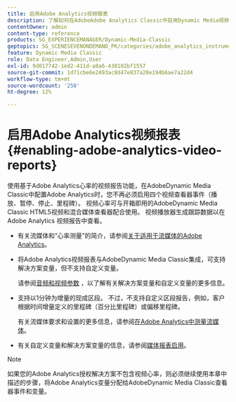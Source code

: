 ```yaml
---
title: 启用Adobe Analytics视频报表
description: 了解如何在AdobeAdobe Analytics Classic中启用Dynamic Media视频报表。
contentOwner: admin
content-type: reference
products: SG_EXPERIENCEMANAGER/Dynamic-Media-Classic
geptopics: SG_SCENESEVENONDEMAND_PK/categories/adobe_analytics_instrumentation_kit
feature: Dynamic Media Classic
role: Data Engineer,Admin,User
exl-id: 9d017742-1ed2-411d-a8a6-438102bf1557
source-git-commit: 1d71cbe6e2493ac8d47e837a20e194b6ae7a22d4
workflow-type: tm+mt
source-wordcount: '250'
ht-degree: 12%

---
```


# 启用Adobe Analytics视频报表{#enabling-adobe-analytics-video-reports}

使用基于Adobe Analytics心率的视频报告功能，在AdobeDynamic Media Classic中配置Adobe Analytics时，您不再必须启用四个视频查看器事件（播放、暂停、停止、里程碑）。 视频心率可与开箱即用的AdobeDynamic Media Classic HTML5视频和混合媒体查看器配合使用。 视频播放器生成跟踪数据以在 Adobe Analytics 视频报告中查看。

* 有关流媒体和“心率测量”的简介，请参阅[关于适用于流媒体的Adobe Analytics](https://experienceleague.adobe.com/docs/media-analytics/using/media-overview.html#about-adobe-analytics-for-streaming-media)。

* 将Adobe Analytics视频报表与AdobeDynamic Media Classic集成，可支持解决方案变量，但不支持自定义变量。

   请参阅[音频和视频参数](https://experienceleague.adobe.com/docs/media-analytics/using/metrics-and-metadata/audio-video-parameters.html#metrics-and-metadata) ，以了解有关解决方案变量和自定义变量的更多信息。

* 支持以1分钟为增量的现成区段。 不过，不支持自定义区段报告，例如，客户根据时间增量定义的里程碑（百分比里程碑）或偏移里程碑。

   有关流媒体要求和设置的更多信息，请参阅[在Adobe Analytics中测量流媒体](https://experienceleague.adobe.com/docs/media-analytics/using/media-overview.html)。

* 有关自定义变量和解决方案变量的信息，请参阅[媒体报表启用](https://experienceleague.adobe.com/docs/media-analytics/using/media-reports/media-reports-enable.html?lang=en#media-reports)。

>[!NOTE]
>
>如果您的Adobe Analytics授权解决方案不包含视频心率，则必须继续使用本章中描述的步骤，将Adobe Analytics变量分配给AdobeDynamic Media Classic查看器事件和变量。
